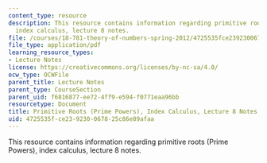```yaml
---
content_type: resource
description: This resource contains information regarding primitive roots (Prime Powers),
  index calculus, lecture 8 notes.
file: /courses/18-781-theory-of-numbers-spring-2012/4725535fce239230067825c86e89afaa_MIT18_781S12_lec8.pdf
file_type: application/pdf
learning_resource_types:
- Lecture Notes
license: https://creativecommons.org/licenses/by-nc-sa/4.0/
ocw_type: OCWFile
parent_title: Lecture Notes
parent_type: CourseSection
parent_uid: f6816877-ee72-4ff9-e594-f0771eaa96bb
resourcetype: Document
title: Primitive Roots (Prime Powers), Index Calculus, Lecture 8 Notes
uid: 4725535f-ce23-9230-0678-25c86e89afaa
---
```

This resource contains information regarding primitive roots (Prime Powers), index calculus, lecture 8 notes.